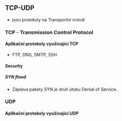 ## TCP-UDP

- jsou protokoly na Transportní vrstvě 

### TCP - Transmission Control Protocol

#### Aplikační protokoly využívající TCP
- FTP, DNS, SMTP, SSH



#### Security

##### SYN flood
- Záplava pakety SYN je druh útoku Denial of Service.



### UDP

#### Aplikační protokoly využívající UDP
